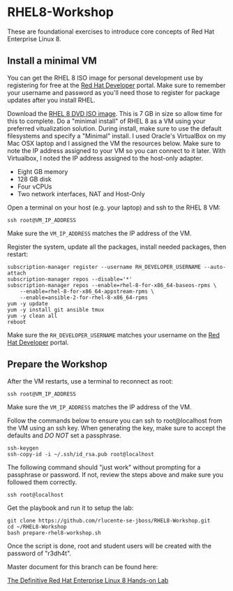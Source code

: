 # RHEL8-Workshop
These are foundational exercises to introduce core concepts of Red Hat Enterprise Linux 8.

## Install a minimal VM
You can get the RHEL 8 ISO image for personal development use by registering for free at the [Red Hat Developer](https://developers.redhat.com) portal.  Make sure to remember your username and password as you'll need those to register for package updates after you install RHEL.

Download the [RHEL 8 DVD ISO image](https://developers.redhat.com/products/rhel/download).  This is 7 GB in size so allow time for this to complete.  Do a "minimal install" of RHEL 8 as a VM using your preferred vitualization solution.  During install, make sure to use the default filesystems and specify a "Minimal" install. I used Oracle's VirtualBox on my Mac OSX laptop and I assigned the VM the resources below.  Make sure to note the IP address assigned to your VM so you can connect to it later.  With Virtualbox, I noted the IP address assigned to the host-only adapter.

* Eight GB memory
* 128 GB disk
* Four vCPUs
* Two network interfaces, NAT and Host-Only

Open a terminal on your host (e.g. your laptop) and ssh to the RHEL 8 VM:

    ssh root@VM_IP_ADDRESS

Make sure the `VM_IP_ADDRESS` matches the IP address of the VM.

Register the system, update all the packages, install needed packages, then restart:

    subscription-manager register --username RH_DEVELOPER_USERNAME --auto-attach
    subscription-manager repos --disable='*'
    subscription-manager repos --enable=rhel-8-for-x86_64-baseos-rpms \
        --enable=rhel-8-for-x86_64-appstream-rpms \
        --enable=ansible-2-for-rhel-8-x86_64-rpms
    yum -y update
    yum -y install git ansible tmux
    yum -y clean all
    reboot

Make sure the `RH_DEVELOPER_USERNAME` matches your username on the [Red Hat Developer](https://developers.redhat.com) portal.

## Prepare the Workshop
After the VM restarts, use a terminal to reconnect as root:

    ssh root@VM_IP_ADDRESS

Make sure the `VM_IP_ADDRESS` matches the IP address of the VM.

Follow the commands below to ensure you can ssh to root@localhost from the VM using an ssh key.  When generating the key, make sure to accept the defaults and *DO NOT* set a passphrase.

    ssh-keygen 
    ssh-copy-id -i ~/.ssh/id_rsa.pub root@localhost

The following command should "just work" without prompting for a passphrase or password.  If not, review the steps above and make sure you followed them correctly.

    ssh root@localhost

Get the playbook and run it to setup the lab:

    git clone https://github.com/rlucente-se-jboss/RHEL8-Workshop.git
    cd ~/RHEL8-Workshop
    bash prepare-rhel8-workshop.sh 

Once the script is done, root and student users will be created with the password of "r3dh4t".

Master document for this branch can be found here:

[The Definitive Red Hat Enterprise Linux 8 Hands-on Lab](documentation/RHEL8-Workshop.adoc)

